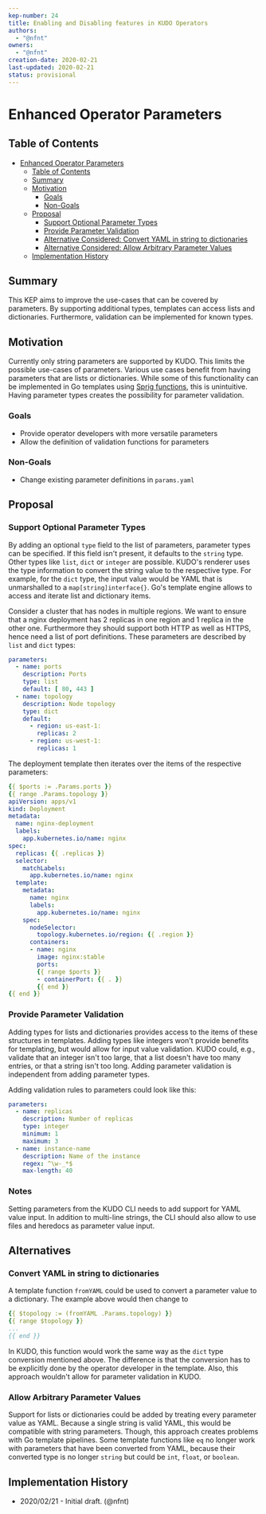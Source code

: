 ```yaml
---
kep-number: 24
title: Enabling and Disabling features in KUDO Operators
authors:
  - "@nfnt"
owners:
  - "@nfnt"
creation-date: 2020-02-21
last-updated: 2020-02-21
status: provisional
---
```


# Enhanced Operator Parameters

## Table of Contents

- [Enhanced Operator Parameters](#enhanced-operator-parameters)
  - [Table of Contents](#table-of-contents)
  - [Summary](#summary)
  - [Motivation](#motivation)
    - [Goals](#goals)
    - [Non-Goals](#non-goals)
  - [Proposal](#proposal)
    - [Support Optional Parameter Types](#support-optional-parameter-types)
    - [Provide Parameter Validation](#provide-parameter-validation)
    - [Alternative Considered: Convert YAML in string to dictionaries](#alternative-considered-convert-yaml-in-string-to-dictionaries)
    - [Alternative Considered: Allow Arbitrary Parameter Values](#alternative-considered-allow-arbitrary-parameter-values)
  - [Implementation History](#implementation-history)

## Summary

This KEP aims to improve the use-cases that can be covered by parameters. By supporting additional types, templates can access lists and dictionaries. Furthermore, validation can be implemented for known types.

## Motivation

Currently only string parameters are supported by KUDO. This limits the possible use-cases of parameters. Various use cases benefit from having parameters that are lists or dictionaries. While some of this functionality can be implemented in Go templates using [Sprig functions][1], this is unintuitive.
Having parameter types creates the possibility for parameter validation.

### Goals

- Provide operator developers with more versatile parameters
- Allow the definition of validation functions for parameters

### Non-Goals

- Change existing parameter definitions in `params.yaml`

## Proposal

### Support Optional Parameter Types

By adding an optional `type` field to the list of parameters, parameter types can be specified. If this field isn't present, it defaults to the `string` type. Other types like `list`, `dict` or `integer` are possible. KUDO's renderer uses the type information to convert the string value to the respective type. For example, for the `dict` type, the input value would be YAML that is unmarshalled to a `map[string]interface{}`. Go's template engine allows to access and iterate list and dictionary items.

Consider a cluster that has nodes in multiple regions. We want to ensure that a nginx deployment has 2 replicas in one region and 1 replica in the other one. Furthermore they should support both HTTP as well as HTTPS, hence need a list of port definitions. These parameters are described by `list` and `dict` types:

```yaml
parameters:
  - name: ports
    description: Ports
    type: list
    default: [ 80, 443 ]
  - name: topology
    description: Node topology
    type: dict
    default:
      - region: us-east-1:
        replicas: 2
      - region: us-west-1:
        replicas: 1
```

The deployment template then iterates over the items of the respective parameters:

```yaml
{{ $ports := .Params.ports }}
{{ range .Params.topology }}
apiVersion: apps/v1
kind: Deployment
metadata:
  name: nginx-deployment
  labels:
    app.kubernetes.io/name: nginx
spec:
  replicas: {{ .replicas }}
  selector:
    matchLabels:
      app.kubernetes.io/name: nginx
  template:
    metadata:
      name: nginx
      labels:
        app.kubernetes.io/name: nginx
    spec:
      nodeSelector:
        topology.kubernetes.io/region: {{ .region }}
      containers:
      - name: nginx
        image: nginx:stable
        ports:
        {{ range $ports }}
        - containerPort: {{ . }}
        {{ end }}
{{ end }}
```

### Provide Parameter Validation

Adding types for lists and dictionaries provides access to the items of these structures in templates. Adding types like integers won't provide benefits for templating, but would allow for input value validation. KUDO could, e.g., validate that an integer isn't too large, that a list doesn't have too many entries, or that a string isn't too long. Adding parameter validation is independent from adding parameter types.

Adding validation rules to parameters could look like this:

```yaml
parameters:
  - name: replicas
    description: Number of replicas
    type: integer
    minimum: 1
    maximum: 3
  - name: instance-name
    description: Name of the instance
    regex: ^\w-_*$
    max-length: 40
```

### Notes

Setting parameters from the KUDO CLI needs to add support for YAML value input. In addition to multi-line strings, the CLI should also allow to use files and heredocs as parameter value input.

## Alternatives

### Convert YAML in string to dictionaries

A template function `fromYAML` could be used to convert a parameter value to a dictionary. The example above would then change to

```yaml
{{ $topology := (fromYAML .Params.topology) }}
{{ range $topology }}
...
{{ end }}
```

In KUDO, this function would work the same way as the `dict` type conversion mentioned above. The difference is that the conversion has to be explicitly done by the operator developer in the template. Also, this approach wouldn't allow for parameter validation in KUDO.

### Allow Arbitrary Parameter Values

Support for lists or dictionaries could be added by treating every parameter value as YAML. Because a single string is valid YAML, this would be compatible with string parameters. Though, this approach creates problems with Go template pipelines. Some template functions like `eq` no longer work with parameters that have been converted from YAML, because their converted type is no longer `string` but could be `int`, `float`, or `boolean`.

## Implementation History

- 2020/02/21 - Initial draft. (@nfnt)

[1]: http://masterminds.github.io/sprig/

